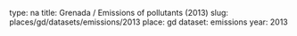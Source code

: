 type: na
title: Grenada / Emissions of pollutants (2013)
slug: places/gd/datasets/emissions/2013
place: gd
dataset: emissions
year: 2013

